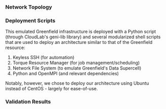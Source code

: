 ### Network Topology

### Deployment Scripts
This emulated Greenfield infrastructure is deployed with a Python script (through CloudLab's geni-lib library) and several modularized
shell scripts that are used to deploy an architecture similar to that of the Greenfield resource:

1) Keyless SSH (for automation)
2) Torque Resource Manager (for job management/scheduling)
3) Network File System (to emulate Greenfield's Data Supercell)
4) Python and OpenMPI (and relevant dependencies)

Notably, however, we chose to deploy our architecture using Ubuntu instead of CentOS - largely for ease-of-use.

### Validation Results
